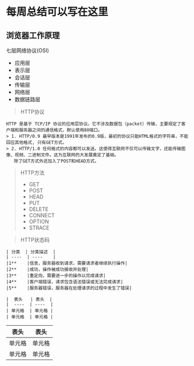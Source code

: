 # 每周总结可以写在这里

## 浏览器工作原理

七层网络协议(OSI)

* 应用层
* 表示层
* 会话层
* 传输层
* 网络层
* 数据链路层

>HTTP协议

    HTTP 是基于 TCP/IP 协议的应用层协议。它不涉及数据包（packet）传输，主要规定了客户端和服务器之间的通信格式，默认使用80端口。
    > 1. HTTP/0.9 最早版本是1991年发布的0.9版，最初的协议只能HTML格式的字符串，不能回应其他格式, 只有GET方式。
    > 2. HTTP/1.0 任何格式的内容都可以发送。这使得互联网不仅可以传输文字，还能传输图像、视频、二进制文件。这为互联网的大发展奠定了基础。
       除了GET方式外还加入了POST和HEAD方式。

>HTTP方法
> + GET
> + POST
> + HEAD
> + PUT
> + DELETE
> + CONNECT
> + OPTION
> + STRACE

>HTTP状态码

    | 分类  | 分类描述  |
    | ----  | ----    |
    |1**	|信息，服务器收到请求，需要请求者继续执行操作|
    |2**	|成功，操作被成功接收并处理|
    |3**	|重定向，需要进一步的操作以完成请求|
    |4**	|客户端错误，请求包含语法错误或无法完成请求|
    |5**	|服务器错误，服务器在处理请求的过程中发生了错误|

    |  表头   | 表头  |
    |  ----  | ----  |
    | 单元格  | 单元格 |
    | 单元格  | 单元格 |


|  表头   | 表头  |
|  ----  | ----  |
| 单元格  | 单元格 |
| 单元格  | 单元格 |